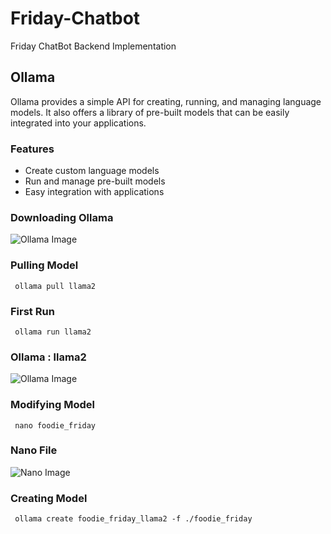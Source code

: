 # Friday-Chatbot

Friday ChatBot Backend Implementation

## Ollama

Ollama provides a simple API for creating, running, and managing language models. It also offers a library of pre-built models that can be easily integrated into your applications.

### Features
- Create custom language models
- Run and manage pre-built models
- Easy integration with applications


### Downloading Ollama
![Ollama Image](https://github.com/TheAppWizard/Friday-Chatbot/assets/70090469/0f6e463e-dc16-46df-928c-ea40f5ed90b3)

### Pulling Model 
```terminal
 ollama pull llama2
```


### First Run
```terminal
 ollama run llama2
```


### Ollama : llama2
![Ollama Image](https://github.com/TheAppWizard/Friday-Chatbot/assets/70090469/862ef660-ef32-4bf0-af72-98873b4138e8)


### Modifying Model
```terminal
 nano foodie_friday
```

### Nano File
![Nano Image](https://github.com/TheAppWizard/Friday-Chatbot/assets/70090469/2f05b7a3-379f-4da8-a63e-e6956fca7c4e)


### Creating Model
```terminal
 ollama create foodie_friday_llama2 -f ./foodie_friday
```

